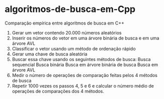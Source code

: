 # algoritmos-de-busca-em-Cpp
Comparação empírica entre algoritmos de busca em C++
1. Gerar um vetor contendo 20.000 números aleatórios
2. Inserir os números do vetor em uma árvore binária de busca e em uma árvore AVL
3. Classificar o vetor usando um método de ordenação rápido
4. Gerar uma chave de busca aleatória
5. Buscar essa chave usando os seguintes métodos de busca:
	Busca sequencial
	Busca binária
	Busca em árvore binária de busca
	Busca em árvore AVL
6. Medir o número de operações de comparação feitas pelos 4 métodos de busca
7. Repetir 1000 vezes os passos 4, 5 e 6 e calcular o número médio de operações de comparações dos 4 métodos.
